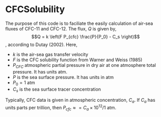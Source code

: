# CFCSolubility

The purpose of this code is to faciliate the easily 
calculation of air-sea fluxes of CFC-11 and CFC-12. The flux, 
$Q$ is given by, 
$$Q = k \left(F P_{cfc} \frac{P}{P_0} - C_s \right)$$, 
according to Dutay (2002). Here, 
- $k$ is the air-sea gas transfer velocity
- $F$ is the CFC solubility function from Warner and Weiss (1985)
- $P_{CFC}$ atmospheric partial pressure in dry air at one atmosphere total pressure. It has units atm. 
- $P$ is the sea surface pressure. It has units in atm
- $P_0 = 1 \text{ atm}$
- $C_s$ is the sea surface tracer concentration 

Typically, CFC data is given in atmospheric concentration, $C_a$. If $C_a$ has units parts per trillion, then $P_{cfc} \approx = C_a \times 10^{12} / 1 \text{ atm}$.
